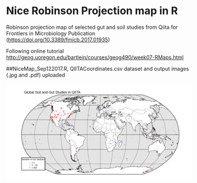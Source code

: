 # Nice Robinson Projection map in R
Robinson projection map of selected gut and soil studies from Qiita for Frontiers in Microbiology Publication (https://doi.org/10.3389/fmicb.2017.01935)

Following online tutorial http://geog.uoregon.edu/bartlein/courses/geog490/week07-RMaps.html

##NiceMap_Sep122017.R, QIITACoordinates.csv dataset and output images (.jpg and .pdf) uploaded

![My image](https://github.com/nishattasnim11/QiitaMap/blob/master/Mapimage.jpg)

